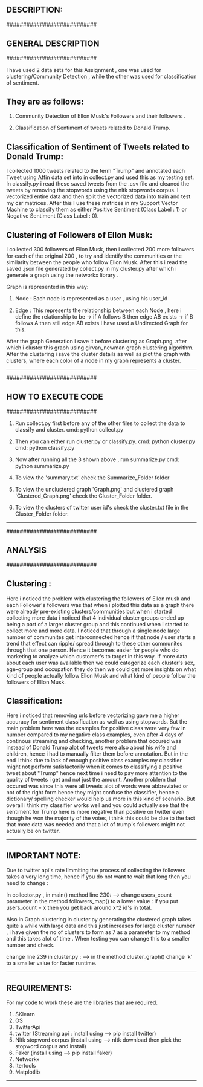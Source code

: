 DESCRIPTION:
------------

###########################
##  GENERAL DESCRIPTION  ##
###########################

I have used 2 data sets for this Assignment , one was used for clustering/Community Detection , while the other
was used for classification of sentiment.

They are as follows:
--------------------

1) Community Detection of Ellon Musk's Followers and their followers .

2) Classification of Sentiment of tweets related to Donald Trump.

Classification of Sentiment of Tweets related to Donald Trump:
--------------------------------------------------------------
I collected 1000 tweets related to the term "Trump" and annotated each Tweet using Affin data set into in collect.py
and used this as my testing set. In classify.py i read these saved tweets from the .csv file and cleaned the tweets by
removing the stopwords using the nltk stopwords corpus. I vectorized entire data and then split the vectorized data into
train and test my csr matrices. After this I use these matrices in my Support Vector Machine to classify them as either
Positive Sentiment (Class Label : 1) or Negative Sentiment (Class Label : 0).

Clustering of Followers of Ellon Musk:
--------------------------------------
I collected 300 followers of Ellon Musk, then i collected 200 more followers for each of the original 200 , to try and
identify the communities or the similarity between the people who follow Ellon Musk. After this i read the saved .json
file generated by collect.py in my cluster.py after which i generate a graph using the networkx library .

Graph is represented in this way:

1) Node : Each node is represented as a user , using his user_id

2) Edge : This represents the relationship between each Node , here i define the relationship to be
  -> if A follows B then edge AB exists
  -> if B follows A then still edge AB exists
  I have used a Undirected Graph for this.

After the graph Generation i save it before clustering as Graph.png, after which i cluster this graph using girvan_newman
graph clustering algorithm. After the clustering i save the cluster details as well as plot the graph with clusters, where
each color of a node in my graph represents a cluster.

***********************************************************************************************************************

###########################
##  HOW TO EXECUTE CODE  ##
###########################

1) Run collect.py first before any of the other files to collect the data to classify and cluster.
   cmd: python collect.py

2) Then you can either run cluster.py or classify.py.
   cmd: python cluster.py
   cmd: python classify.py

3) Now after running all the 3 shown above , run summarize.py
   cmd: python summarize.py

4) To view the 'summary.txt' check the Summarize_Folder folder

5) To view the unclustered graph 'Graph.png' and clustered graph 'Clustered_Graph.png' check the Cluster_Folder folder.

6) To view the clusters of twitter user id's check the cluster.txt file in the Cluster_Folder folder.

***********************************************************************************************************************

###########################
##       ANALYSIS        ##
###########################

Clustering :
------------
Here i noticed the problem with clustering the followers of Ellon musk and each Follower's followers was that
when i plotted this data as a graph there were already pre-existing clusters/communities but when i started collecting
more data i noticed that 4 individual cluster groups ended up being a part of a larger cluster group and this continued
when i started to collect more and more data. I noticed that through a single node large number of communites get
interconnected hence if that node / user starts a trend that effect can ripple/ spread through to these other communites
through that one person. Hence it becomes easier for people who do marketing to analyze which customer's to target in
this way. If more data about each user was available then we could categorize each cluster's sex, age-group and occupation
they do then we could get more insights on what kind of people actually follow Ellon Musk and what kind of people follow
the followers of Ellon Musk.

Classification:
---------------
Here i noticed that removing urls before vectorizing gave me a higher accuracy for sentiment classification as well
as using stopwords. But the main problem here was the examples for positive class were very few in number compared to my
negative class examples, even after 4 days of continous streaming and checking, another problem that occured was instead
of Donald Trump alot of tweets were also about his wife and children, hence i had to manually filter them before annotation.
But in the end i think due to lack of enough positive class examples my classifier might not perform satisfactorily when
it comes to classifying a positive tweet about "Trump" hence next time i need to pay more attention to the quality of tweets
i get and not just the amount. Another problem that occured was since this were all tweets alot of words were abbreviated
or not of the right form hence they might confuse the classifier, hence a dictionary/ spelling checker would help us more
in this kind of scenario. But overall i think my classifier works well and you could actually see that the sentiment for
Trump here is more negative than positive on twitter even though he won the majority of the votes, i think this could be due
to the fact that more data was needed and that a lot of trump's followers might not actually be on twitter.

************************************************************************************************************************

IMPORTANT NOTE:
--------------
Due to twitter api's rate limmiting the process of collecting the followers takes a very long time,
hence if you do not want to wait that long then you need to change :

In collector.py , in main() method  line 230:
--> change users_count parameter in the method followers_map() to a lower value :
    if you put users_count =  x
    then you get back around x^2 id's in total.

Also in Graph clustering in cluster.py generating the clustered graph takes quite a while with large data and this
just increases for large cluster number , i have given the no of clusters to form as 7 as a parameter to my method
and this takes alot of time . When testing you can change this to a smaller number and check.

change line 239 in cluster.py :
--> in the method cluster_graph() change 'k' to a smaller value for faster runtime.

************************************************************************************************************************

REQUIREMENTS:
-------------
For my code to work these are the libraries that are required.
1) SKlearn
2) OS
3) TwitterApi
4) twitter                      (Streaming api : install using --> pip install twitter)
5) Nltk stopword corpus         (install using --> nltk download then pick the stopword corpus and install)
6) Faker                        (install using --> pip install faker)
7) Networkx
8) Itertools
9) Matplotlib

************************************************************************************************************************
